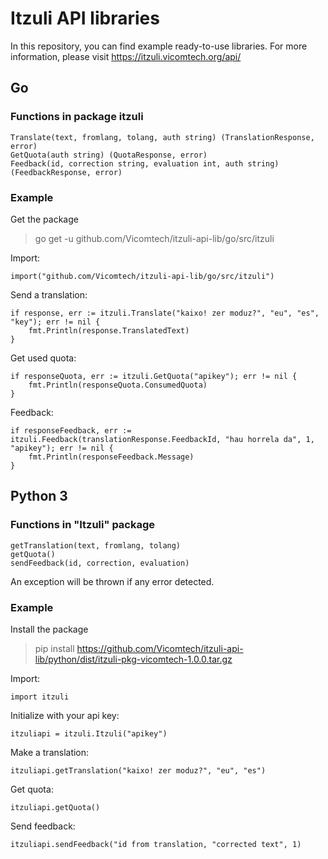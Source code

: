 # Itzuli API libraries

In this repository, you can find example ready-to-use libraries. For more information, please visit https://itzuli.vicomtech.org/api/


## Go

### Functions in package itzuli

    Translate(text, fromlang, tolang, auth string) (TranslationResponse, error)
    GetQuota(auth string) (QuotaResponse, error)
    Feedback(id, correction string, evaluation int, auth string) (FeedbackResponse, error)

### Example
Get the package
> go get -u github.com/Vicomtech/itzuli-api-lib/go/src/itzuli

Import:

    import("github.com/Vicomtech/itzuli-api-lib/go/src/itzuli")

Send a translation:

    if response, err := itzuli.Translate("kaixo! zer moduz?", "eu", "es", "key"); err != nil {
	    fmt.Println(response.TranslatedText)
	}

  Get used quota:


    if responseQuota, err := itzuli.GetQuota("apikey"); err != nil {
	    fmt.Println(responseQuota.ConsumedQuota)
	}

Feedback:

    if responseFeedback, err := itzuli.Feedback(translationResponse.FeedbackId, "hau horrela da", 1, "apikey"); err != nil {
	    fmt.Println(responseFeedback.Message)
	}


## Python 3
### Functions in "Itzuli" package

    getTranslation(text, fromlang, tolang)
    getQuota()
    sendFeedback(id, correction, evaluation)

An exception will be thrown if any error detected.

### Example

Install the package

> pip install https://github.com/Vicomtech/itzuli-api-lib/python/dist/itzuli-pkg-vicomtech-1.0.0.tar.gz

Import:

    import itzuli

Initialize with your api key:

    itzuliapi = itzuli.Itzuli("apikey")

Make a translation:

    itzuliapi.getTranslation("kaixo! zer moduz?", "eu", "es")

Get quota:

    itzuliapi.getQuota()

Send feedback:

    itzuliapi.sendFeedback("id from translation, "corrected text", 1)

